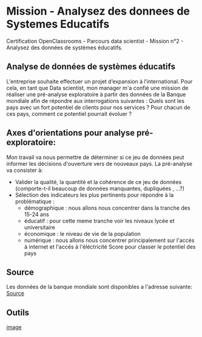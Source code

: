 # Mission - Analysez des donnees de Systemes Educatifs
Certification OpenClassrooms - Parcours data scientist - Mission n°2 - Analysez des données de systèmes éducatifs.

## Analyse de données de systèmes éducatifs

L'entreprise souhaite effectuer un projet d’expansion à l’international. Pour cela, en tant que Data scientist, mon manager m'a confié une mission de réaliser une pré-analyse exploratoire à partir des données de la Banque mondiale afin de répondre aux interrogations suivantes :
Quels sont les pays avec un fort potentiel de clients pour nos services ?
Pour chacun de ces pays, comment ce potentiel pourrait évoluer ?

## Axes d'orientations pour analyse pré-exploratoire: 

Mon travail va nous permettre de déterminer si ce jeu de données peut informer les décisions d'ouverture vers de nouveaux pays. La pré-analyse va consister à:
- Valider la qualité, la quantité et la cohérence de ce jeu de données (comporte-t-il beaucoup de données manquantes, dupliquées , ...?)
- Sélection des indicateurs les plus pertinents pour répondre à la problématique :
  - démographique : nous allons nous concentrer dans la tranche des 15-24 ans
  - éducatif : pour cette meme tranche voir les niveaux lycée et universitaire
  - économique : le niveau de vie de la population
  - numérique : nous allons nous concentrer principalement sur l'accés à internet et l'accés à l'éléctricité
Score pour classer le potentiel des pays

## Source 

Les données de la banque mondiale sont disponibles a l'adresse suivante: 
[Source](https://datacatalog.worldbank.org/dataset/education-statistics)

## Outils 

[image](https://github.com/bibakali/Mission-Analysez-des-donnees-de-Systemes-Educatifs/assets/28358329/b0e28d71-ffcb-4214-ab01-5666b357ab93)


